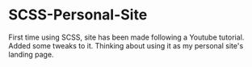 # SCSS-Personal-Site
First time using SCSS, site has been made following a Youtube tutorial. Added some tweaks to it. Thinking about using it as my personal site's landing page. 
